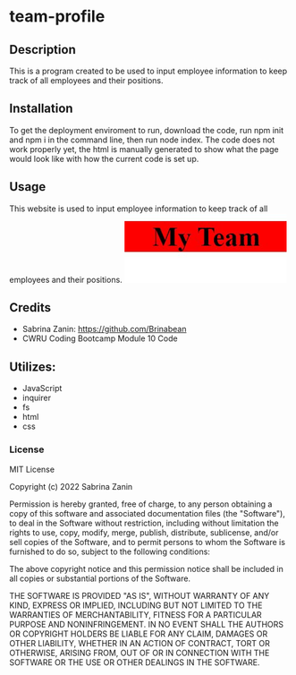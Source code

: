 # team-profile

## Description

This is a program created to be used to input employee information to keep track of all employees and their positions.

## Installation

To get the deployment enviroment to run, download the code, run npm init and npm i in the command line, then run node index.
The code does not work properly yet, the html is manually generated to show what the page would look like with how the current code is set up.

## Usage

This website is used to input employee information to keep track of all employees and their positions.
![Screenshot](./Capture.JPG)

## Credits

- Sabrina Zanin: https://github.com/Brinabean
- CWRU Coding Bootcamp Module 10 Code

## Utilizes:

- JavaScript
- inquirer
- fs
- html
- css

### License

MIT License

Copyright (c) 2022 Sabrina Zanin

Permission is hereby granted, free of charge, to any person obtaining a copy
of this software and associated documentation files (the "Software"), to deal
in the Software without restriction, including without limitation the rights
to use, copy, modify, merge, publish, distribute, sublicense, and/or sell
copies of the Software, and to permit persons to whom the Software is
furnished to do so, subject to the following conditions:

The above copyright notice and this permission notice shall be included in all
copies or substantial portions of the Software.

THE SOFTWARE IS PROVIDED "AS IS", WITHOUT WARRANTY OF ANY KIND, EXPRESS OR
IMPLIED, INCLUDING BUT NOT LIMITED TO THE WARRANTIES OF MERCHANTABILITY,
FITNESS FOR A PARTICULAR PURPOSE AND NONINFRINGEMENT. IN NO EVENT SHALL THE
AUTHORS OR COPYRIGHT HOLDERS BE LIABLE FOR ANY CLAIM, DAMAGES OR OTHER
LIABILITY, WHETHER IN AN ACTION OF CONTRACT, TORT OR OTHERWISE, ARISING FROM,
OUT OF OR IN CONNECTION WITH THE SOFTWARE OR THE USE OR OTHER DEALINGS IN THE
SOFTWARE.

